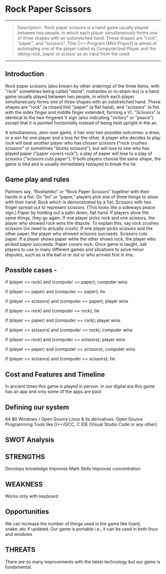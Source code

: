 # Rock Paper Scissors 
---
> Description : Rock paper scissors is a hand game usually played between two people, in which each player simultaneously forms one of three shapes with an outstretched hand.
                These shapes are "rock", "paper", and "scissors". This C++ Program [Mini Project] is aimed at automating one of the player called as Computerized Player and 
                the taking rock, paper or scissor as an input from the used.
---

## Introduction

Rock paper scissors (also known by other orderings of the three items, with "rock" sometimes being called "stone", roshambo or ro-sham-bo) is a hand game 
usually played between two people, in which each player simultaneously forms one of three shapes with an outstretched hand. These shapes are "rock" (a closed fist)
"paper" (a flat hand), and "scissors" (a fist with the index finger and middle finger extended, forming a V). "Scissors" is identical to the two-fingered V sign
(also indicating "victory" or "peace") except that it is pointed horizontally instead of being held upright in the air.

A simultaneous, zero-sum game, it has only two possible outcomes: a draw, or a win for one player and a loss for the other. A player who decides to play rock will
beat another player who has chosen scissors ("rock crushes scissors" or sometimes "blunts scissors"), but will lose to one who has played paper ("paper covers rock"); 
a play of paper will lose to a play of scissors ("scissors cuts paper"). If both players choose the same shape, the game is tied and is usually immediately
replayed to break the tie.

## Game play and rules

Partners say, “Roshambo” or “Rock Paper Scissors” together with their hands in a fist.
On “bo” or “paper,” players pick one of three things to show with their hand:
Rock which is demonstrated by a fist.
Scissors with two finger spread out to represent scissors. (This looks like a sideways peace sign.)
Paper by holding out a palm down, flat hand.
If players show the same things, they go again.
If one player picks rock and one scissors, the player who showed rock wins the dispute. To explain this, say rock crushes scissors (no need to actually crush).
If one player picks scissors and the other paper, the player who showed scissors succeeds. Scissors cuts paper.
If a player shows paper while the other shows rock, the player who picked paper succeeds. Paper covers rock.
Once game is taught, ask players to use in many different games and situations to solve minor disputes, such as is the ball in or out or who arrived first in line.

## Possible cases -

if (player == rock) and (computer == paper); computer wins

if (player == paper) and (computer == paper); tie

if (player == scissors) and (computer == paper); player wins

if (player == rock) and (computer == rock); tie

if (player == paper) and (computer == rock); player wins

if (player == scissors) and (computer == rock); computer wins

if (player == rock) and (computer == scissors); player wins

if (player == paper) and (computer == scissors); computer wins

if (player == scissors) and (computer == scissors); tie

## Cost and Features and Timeline
In ancient times this game is played in person. In our digital era this game has an app  and only some of the apps are paid. 

## Defining our system

64 Bit Windows / Open Source Linux & its derivatives.
Open Source Programming Tools like G++/GCC, C IDE (Visual Studio Code or any other).


## SWOT Analysis

## STRENGTHS
Devolops knowledge
Improves Math Skills
Improves concentration
## WEAKNESS
Works only with keyboard

## Opportunities
We can increase the number of things used in the game like lizard, snake..etc if updated.
Our game is portable i.e., it can be used in both linux and windows

## THREATS
There are so many improvements with the latest technology but our game is fundamental.

